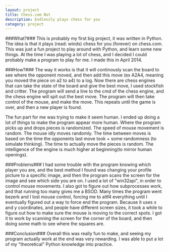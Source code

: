 ```yaml
---
layout: project
title: Chess.com Bot
description: Endlessly plays chess for you
category: project
---
```


###What?###
This is probably my first big project, it was written in Python. The idea is that it plays (read: winds) chess for you (forever) 
on chess.com. This was just a fun project to play around with Python, and learn some new things. At the time I was playing a lot of chess,
and I decided I could probably make a program to play for me. I made this in April 2014.

###How?###
The way it works is that it will continously scan the board to see where the opponent moved, and then add this move (ex A2A4, meaning
you moved the piece on a2 to a4) to a log. Now there are chess engines that can take the state of the board and give the best move,
I used stockfish and critter. The program will send a line to the cmd of the chess engine, and the chess engine will spit out the
best move. The program will then take control of the mouse, and make the move. This repeats until the game is over, and then a new player
is found. 

The fun part for me was trying to make it seem human. I ended up doing a lot of things to make the program appear more human. Where the program 
picks up and drops pieces is randomized. The speed of mouse movement is random. The mouse idly moves randomly. The time between moves is based on 
the time the opponents last move took + some randomness (to simulate thinking). The time to actually move the pieces is random. The intelligence 
of the engine is much higher at beginning(to mirror human openings).

###Problems###
I had some trouble with the program knowing which player you are, and the best method I found was changing your profile picture to a specific
image, and then the program scans the screen for the image and see which side you are on. I used a lot of "win32api", in order to control mouse
movements. I also got to figure out how subprocesses work, and that running too many gives me a BSOD. Many times the program went bezerk and I lost
mouse control, forcing me to altf4 everything until I eventually figured out a way to force end the program. Because it uses x and y coordinates,
and people have different screen sizes, it took a while to figure out how to make sure the mouse is moving to the correct spots. I got it to work
by scanning the screen for the corner of the board, and then doing some math to see where the squares are.

###Conclusion###
Overall this was really fun to make, and seeing my program actually work at the end was very rewarding. I was able to put a lot of my "theoretical"
 Python knowledge into practice.